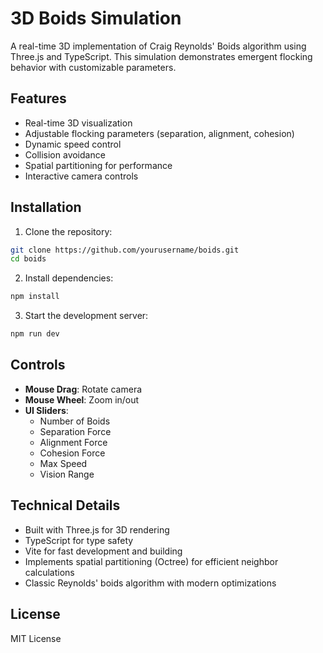 # 3D Boids Simulation

A real-time 3D implementation of Craig Reynolds' Boids algorithm using Three.js and TypeScript. This simulation demonstrates emergent flocking behavior with customizable parameters.

## Features

- Real-time 3D visualization
- Adjustable flocking parameters (separation, alignment, cohesion)
- Dynamic speed control
- Collision avoidance
- Spatial partitioning for performance
- Interactive camera controls

## Installation

1. Clone the repository:
```bash
git clone https://github.com/yourusername/boids.git
cd boids
```

2. Install dependencies:
```bash
npm install
```

3. Start the development server:
```bash
npm run dev
```

## Controls

- **Mouse Drag**: Rotate camera
- **Mouse Wheel**: Zoom in/out
- **UI Sliders**:
  - Number of Boids
  - Separation Force
  - Alignment Force
  - Cohesion Force
  - Max Speed
  - Vision Range

## Technical Details

- Built with Three.js for 3D rendering
- TypeScript for type safety
- Vite for fast development and building
- Implements spatial partitioning (Octree) for efficient neighbor calculations
- Classic Reynolds' boids algorithm with modern optimizations

## License

MIT License

